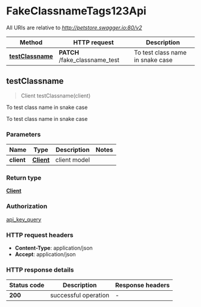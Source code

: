 # FakeClassnameTags123Api

All URIs are relative to *http://petstore.swagger.io:80/v2*

| Method | HTTP request | Description |
|------------- | ------------- | -------------|
| [**testClassname**](FakeClassnameTags123Api.md#testClassname) | **PATCH** /fake_classname_test | To test class name in snake case |



## testClassname

> Client testClassname(client)

To test class name in snake case

To test class name in snake case

### Parameters


| Name | Type | Description  | Notes |
|------------- | ------------- | ------------- | -------------|
| **client** | [**Client**](Client.md)| client model | |

### Return type

[**Client**](Client.md)

### Authorization


[api_key_query](../README.md#api_key_query)

### HTTP request headers

- **Content-Type**: application/json
- **Accept**: application/json


### HTTP response details
| Status code | Description | Response headers |
|-------------|-------------|------------------|
| **200** | successful operation |  -  |

